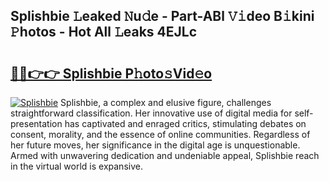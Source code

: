 ## Splishbie 𝙻eaked 𝙽u𝚍e - Part-ABl 𝚅𝚒deo B𝚒kini 𝙿hotos - Hot All 𝙻eaks 4EJLc

# <h2><a href="http://ld53cak.urlbe.top/?page=Splishbie">🔗🔗👉👉 Splishbie P𝚑oto𝚜Vid𝚎o</a></h2>

[![Splishbie](https://i.imgur.com/eBuTRDB.gif)](http://ld53cak.urlbe.top/?page=Splishbie)
Splishbie, a complex and elusive figure, challenges straightforward classification. Her innovative use of digital media for self-presentation has captivated and enraged critics, stimulating debates on consent, morality, and the essence of online communities. Regardless of her future moves, her significance in the digital age is unquestionable. Armed with unwavering dedication and undeniable appeal, Splishbie reach in the virtual world is expansive.
